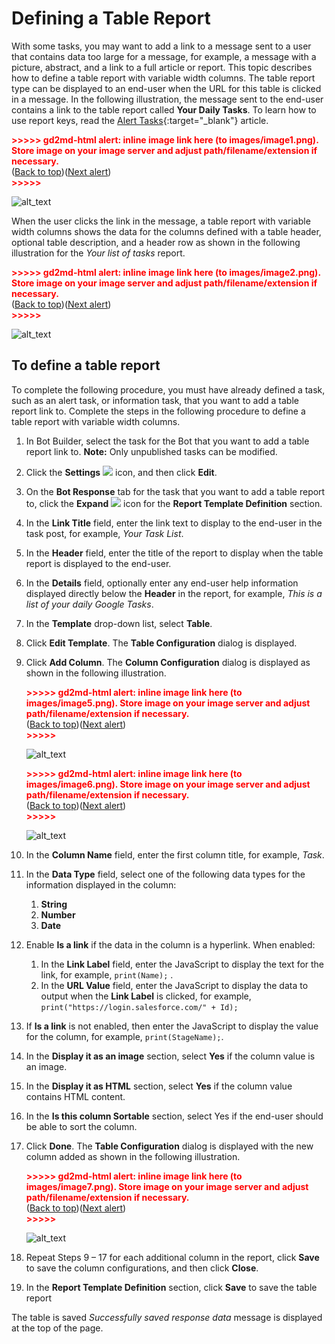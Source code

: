 # Defining a Table Report

With some tasks, you may want to add a link to a message sent to a user that contains data too large for a message, for example, a message with a picture, abstract, and a link to a full article or report. This topic describes how to define a table report with variable width columns.
The table report type can be displayed to an end-user when the URL for this table is clicked in a message. In the following illustration, the message sent to the end-user contains a link to the table report called **Your Daily Tasks**. To learn how to use report keys, read the [Alert Tasks](https://developer.kore.ai/docs/bots/bot-builder-tool/alert/alert-task-message-definition/#Report_Keys){:target="_blank"} article.

<p id="gdcalert1" ><span style="color: red; font-weight: bold">>>>>>  gd2md-html alert: inline image link here (to images/image1.png). Store image on your image server and adjust path/filename/extension if necessary. </span><br>(<a href="#">Back to top</a>)(<a href="#gdcalert2">Next alert</a>)<br><span style="color: red; font-weight: bold">>>>>> </span></p>

![alt_text](images/image1.png "image_tooltip")

When the user clicks the link in the message, a table report with variable width columns shows the data for the columns defined with a table header, optional table description, and a header row as shown in the following illustration for the _Your list of tasks_ report.


<p id="gdcalert2" ><span style="color: red; font-weight: bold">>>>>>  gd2md-html alert: inline image link here (to images/image2.png). Store image on your image server and adjust path/filename/extension if necessary. </span><br>(<a href="#">Back to top</a>)(<a href="#gdcalert3">Next alert</a>)<br><span style="color: red; font-weight: bold">>>>>> </span></p>


![alt_text](images/image2.png "image_tooltip")



## To define a table report

To complete the following procedure, you must have already defined a task, such as an alert task, or information task, that you want to add a table report link to. Complete the steps in the following procedure to define a table report with variable width columns.



1. In Bot Builder, select the task for the Bot that you want to add a table report link to.
**Note:** Only unpublished tasks can be modified.
2. Click the **Settings** <img src="../images/settings-icon.png"> icon, and then click **Edit**.
3. On the **Bot Response** tab for the task that you want to add a table report to, click the **Expand** <img src="../images/expand-icon.png"> icon for the **Report Template Definition** section.
4. In the **Link Title** field, enter the link text to display to the end-user in the task post, for example, _Your Task List_.
5. In the **Header** field, enter the title of the report to display when the table report is displayed to the end-user.
6. In the **Details** field, optionally enter any end-user help information displayed directly below the **Header** in the report, for example, _This is a list of your daily Google Tasks_.
7. In the **Template** drop-down list, select **Table**.
8. Click **Edit Template**. The **Table Configuration** dialog is displayed.
9. Click **Add Column**. The **Column Configuration** dialog is displayed as shown in the following illustration.

    <p id="gdcalert5" ><span style="color: red; font-weight: bold">>>>>>  gd2md-html alert: inline image link here (to images/image5.png). Store image on your image server and adjust path/filename/extension if necessary. </span><br>(<a href="#">Back to top</a>)(<a href="#gdcalert6">Next alert</a>)<br><span style="color: red; font-weight: bold">>>>>> </span></p>

    ![alt_text](images/image5.png "image_tooltip")

    <p id="gdcalert6" ><span style="color: red; font-weight: bold">>>>>>  gd2md-html alert: inline image link here (to images/image6.png). Store image on your image server and adjust path/filename/extension if necessary. </span><br>(<a href="#">Back to top</a>)(<a href="#gdcalert7">Next alert</a>)<br><span style="color: red; font-weight: bold">>>>>> </span></p>

    ![alt_text](images/image6.png "image_tooltip")

10. In the **Column Name** field, enter the first column title, for example, _Task_.
11. In the  **Data Type** field, select one of the following data types for the information displayed in the column:
    1. **String**
    2. **Number**
    3. **Date**

12. Enable **Is a link** if the data in the column is a hyperlink. When enabled:
    1. In the **Link Label** field, enter the JavaScript to display the text for the link, for example, `print(Name);` .
    2. In the **URL Value** field, enter the JavaScript to display the data to output when the **Link Label** is clicked, for example, `print("https://login.salesforce.com/" + Id);`

13. If **Is a link** is not enabled, then enter the JavaScript to display the value for the column, for example, `print(StageName);`.
14. In the **Display it as an image** section, select **Yes** if the column value is an image.
15. In the **Display it as HTML** section, select **Yes** if the column value contains HTML content.
16. In the **Is this column Sortable** section, select Yes if the end-user should be able to sort the column.
17. Click **Done**. The **Table Configuration** dialog is displayed with the new column added as shown in the following illustration.

    <p id="gdcalert7" ><span style="color: red; font-weight: bold">>>>>>  gd2md-html alert: inline image link here (to images/image7.png). Store image on your image server and adjust path/filename/extension if necessary. </span><br>(<a href="#">Back to top</a>)(<a href="#gdcalert8">Next alert</a>)<br><span style="color: red; font-weight: bold">>>>>> </span></p>

    ![alt_text](images/image7.png "image_tooltip")

18. Repeat Steps 9 – 17 for each additional column in the report, click **Save** to save the column configurations, and then click **Close**.
19. In the **Report Template Definition** section, click **Save** to save the table report

The table is saved _Successfully saved response data_ message is displayed at the top of the page.
